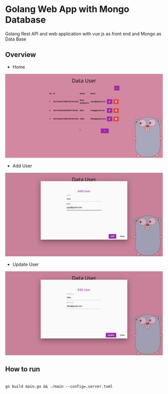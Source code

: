# Golang Web App with Mongo Database 

Golang Rest API and web application with vue js as front end and Mongo as Data Base

## Overview
 
* Home

![GitHub Logo](/img/1.png)



* Add User

![GitHub Logo](/img/2.png)



* Update User

![GitHub Logo](/img/3.png)



## How to run

```

go build main.go && ./main --config=.server.toml

```